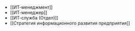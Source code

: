 - [[ИТ-менеджмент]]
- [[ИТ-менеджер]]
- [[ИТ-служба (Отдел)]]
- [[Стратегия информационного развития предприятия]]